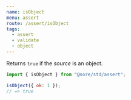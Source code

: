 ```yaml
---
name: isObject
menu: assert
route: /assert/isObject
tags:
  - assert
  - validate
  - object
---
```


Returns `true` if the _source_ is an object.

```js
import { isObject } from "@nore/std/assert";

isObject({ ok: 1 });
// => true
```
